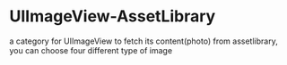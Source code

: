 # UIImageView-AssetLibrary
a category for UIImageView to fetch its content(photo) from assetlibrary,
you can choose four different type of image
